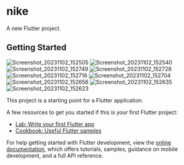 # nike

A new Flutter project.

## Getting Started
![Screenshot_20231102_152505](https://github.com/bashirfahad/Ecommerce-App/assets/144224515/0bc8c0af-0a7e-4ada-8152-97c1a00e87ba)
![Screenshot_20231102_152540](https://github.com/bashirfahad/Ecommerce-App/assets/144224515/31109160-0aad-4a94-8af2-8acf5cb4d51e)
![Screenshot_20231102_152749](https://github.com/bashirfahad/Ecommerce-App/assets/144224515/d37597ba-d68f-44b2-8e5e-acae47eb481c)
![Screenshot_20231102_152728](https://github.com/bashirfahad/Ecommerce-App/assets/144224515/64632a66-fe10-4206-9428-3b59941beb4a)
![Screenshot_20231102_152716](https://github.com/bashirfahad/Ecommerce-App/assets/144224515/fd0433b4-67f2-4b83-bd94-2b77d97f74d2)
![Screenshot_20231102_152704](https://github.com/bashirfahad/Ecommerce-App/assets/144224515/0d3fe62c-4ecf-489a-80eb-2f5b90347053)
![Screenshot_20231102_152656](https://github.com/bashirfahad/Ecommerce-App/assets/144224515/beecfe5b-f418-4298-a423-c252ca28da3d)
![Screenshot_20231102_152635](https://github.com/bashirfahad/Ecommerce-App/assets/144224515/50bf4852-d949-4fe6-9a20-32c67339da2d)
![Screenshot_20231102_152623](https://github.com/bashirfahad/Ecommerce-App/assets/144224515/3577a49c-281e-4e5f-8959-8e25442555e1)




This project is a starting point for a Flutter application.

A few resources to get you started if this is your first Flutter project:

- [Lab: Write your first Flutter app](https://docs.flutter.dev/get-started/codelab)
- [Cookbook: Useful Flutter samples](https://docs.flutter.dev/cookbook)

For help getting started with Flutter development, view the
[online documentation](https://docs.flutter.dev/), which offers tutorials,
samples, guidance on mobile development, and a full API reference.

